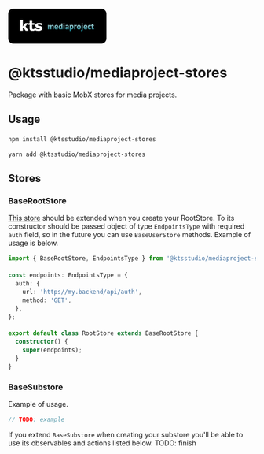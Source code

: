 ![kts](./logo.png)

# @ktsstudio/mediaproject-stores

Package with basic MobX stores for media projects.

## Usage

`npm install @ktsstudio/mediaproject-stores`

`yarn add @ktsstudio/mediaproject-stores`

## Stores

### BaseRootStore

[This store](./src/stores/BaseRootStore.ts) should be extended when you create your RootStore. To its constructor should be passed object of type `EndpointsType` with required `auth` field, so in the future you can use `BaseUserStore` methods. Example of usage is below.

```typescript
import { BaseRootStore, EndpointsType } from '@ktsstudio/mediaproject-stores';

const endpoints: EndpointsType = {
  auth: {
    url: 'https//my.backend/api/auth',
    method: 'GET',
  },
};

export default class RootStore extends BaseRootStore {
  constructor() {
    super(endpoints);
  }
}
```

### BaseSubstore

Example of usage.

```typescript
// TODO: example
```

If you extend `BaseSubstore` when creating your substore you'll be able to use its observables and actions listed below.
TODO: finish




